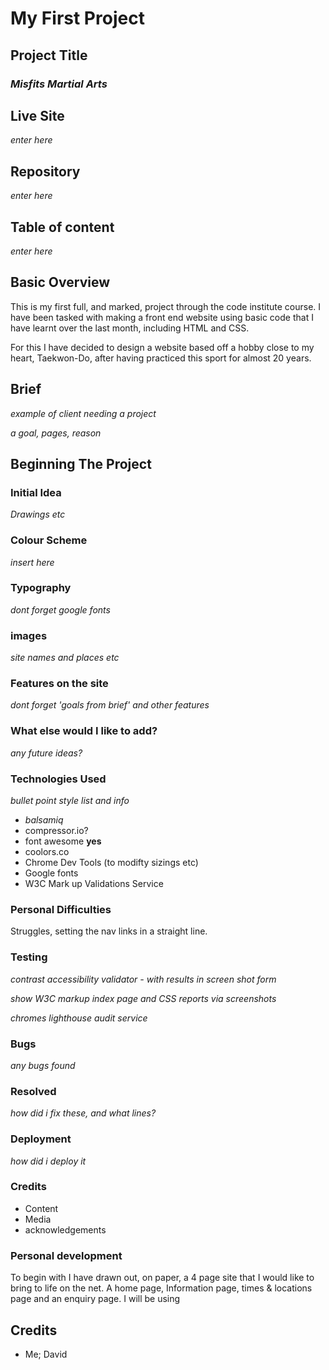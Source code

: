 # **My First Project**

## **Project Title**
### *Misfits Martial Arts*

## Live Site

*enter here*

## Repository

*enter here*

## Table of content

*enter here*

## **Basic Overview**

This is my first full, and marked, project through the code institute course. I have been tasked with making a front end website using basic code that I have learnt over the last month, including HTML and CSS.

For this I have decided to design a website based off a hobby close to my heart, Taekwon-Do, after having practiced this sport for almost 20 years.

## Brief

*example of client needing a project*

*a goal, pages, reason*

## **Beginning The Project**

### Initial Idea

*Drawings etc*

### Colour Scheme

*insert here*

### Typography

*dont forget google fonts*

### images

*site names and places etc*

### Features on the site

*dont forget 'goals from brief' and other features*

### What else would I like to add?

*any future ideas?*

### Technologies Used

*bullet point style list and info*

* *balsamiq*
* compressor.io?
* font awesome  **yes**
* coolors.co
* Chrome Dev Tools (to modifty sizings etc)
* Google fonts
* W3C Mark up Validations Service

### Personal Difficulties

Struggles, setting the nav links in a straight line.

### Testing

*contrast accessibility validator - with results in screen shot form*

*show W3C markup index page and CSS reports via screenshots*

*chromes lighthouse audit service*

### Bugs

*any bugs found*

### Resolved

*how did i fix these, and what lines?*

### Deployment

*how did i deploy it*

### Credits

* Content
* Media
* acknowledgements

### Personal development

To begin with I have drawn out, on paper, a 4 page site that I would like to bring to life on the net. A home page, Information page, times & locations page and an enquiry page. I will be using 



## Credits
* Me; David
